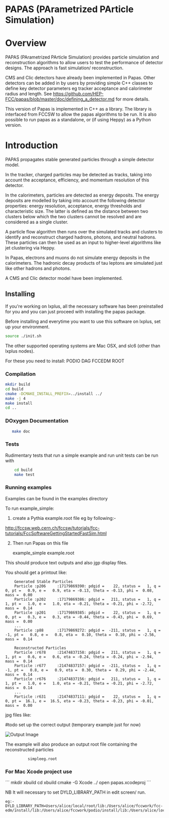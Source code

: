 # PAPAS (PArametrized PArticle Simulation)

# Overview

PAPAS (PArametrized PArticle Simulation) provides particle simulation and reconstruction algorithms to allow users to test the performance of detector designs. The approach is fast simulation/ reconstruction. 

CMS and Clic detectors have already been implemented in Papas. Other detectors can be added in by users by providing simple C++ classes to define key detector parameters eg tracker acceptance and calorimeter radius and length. See https://github.com/HEP-FCC/papas/blob/master/doc/defining_a_detector.md for more details.

This version of Papas is implemented in C++ as a library. The library is interfaced from FCCSW to allow the papas algorithms to be run. It is also possible to run papas as a standalone, or (if using Heppy) as a Python version.

# Introduction

PAPAS propagates stable generated particles through a simple detector model.

In the tracker, charged particles may be detected as tracks, taking into account the acceptance, efficiency, and momentum resolution of this detector.

In the calorimeters, particles are detected as energy deposits. The energy deposits are modelled by taking into account the following detector properties: energy resolution, acceptance, energy thresholds and characteristic size. The latter is defined as the distance between two clusters below which the two clusters cannot be resolved and are considered as a single cluster.

A particle flow algorithm then runs over the simulated tracks and clusters to identify and reconstruct charged hadrons, photons, and neutral hadrons. These particles can then be used as an input to higher-level algorithms like jet clustering via Heppy.

In Papas, electrons and muons do not simulate energy deposits in the calorimeters. The hadronic decay products of tau leptons are simulated just like other hadrons and photons.

A CMS and Clic detector model have been implemented.

## Installing


If you're working on lxplus, all the necessary software has been preinstalled for you and you can just proceed with installing the papas package.

Before installing and everytime you want to use this software on lxplus, set up your environment.

```bash
source ./init.sh
```


The other supported operating systems are Mac OSX, and slc6 (other than lxplus nodes).

For these you need to install:
    PODIO
    DAG
    FCCEDM
    ROOT 


### Compilation

```bash
mkdir build
cd build
cmake -DCMAKE_INSTALL_PREFIX=../install ../
make -j 4
make install
cd ..
```

### DOxygen Documentation

```bash  
   make doc
```

### Tests

Rudimentary tests that run a simple example and run unit tests can be run with

```bash
    cd build
    make test
```

### Running examples

Examples can be found in the examples directory

To run example_simple:

 1. create a Pythia example.root file eg by following:-

http://fccsw.web.cern.ch/fccsw/tutorials/fcc-tutorials/FccSoftwareGettingStartedFastSim.html

 2. Then run Papas on this file

    example_simple example.root

This should produce text outputs and also jgp display files.


You should get a printout like:

```
    Generated Stable Particles
    Particle :p206     :17179869390: pdgid =    22, status =   1, q =  0, pt =   0.9, e =   0.9, eta = -0.13, theta = -0.13, phi =  0.08, mass =  0.00
    Particle :p202     :17179869386: pdgid =   211, status =   1, q =  1, pt =   1.0, e =   1.0, eta = -0.21, theta = -0.21, phi = -2.72, mass =  0.14
    Particle :p201     :17179869385: pdgid =    22, status =   1, q =  0, pt =   0.3, e =   0.3, eta = -0.44, theta = -0.43, phi =  0.69, mass =  0.00
    ...
    Particle :p88      :17179869272: pdgid =  -211, status =   1, q = -1, pt =   0.8, e =   0.8, eta =  0.10, theta =  0.10, phi = -2.56, mass =  0.14

    Reconstructed Particles
    Particle :r678     :21474837158: pdgid =   211, status =   1, q =  1, pt =   0.6, e =   0.6, eta = -0.24, theta = -0.24, phi = -2.94, mass =  0.14
    Particle :r677     :21474837157: pdgid =  -211, status =   1, q = -1, pt =   0.8, e =   0.9, eta =  0.30, theta =  0.29, phi = -2.44, mass =  0.14
    Particle :r676     :21474837156: pdgid =   211, status =   1, q =  1, pt =   1.0, e =   1.0, eta = -0.21, theta = -0.21, phi = -2.72, mass =  0.14
    ...
    Particle :r631     :21474837111: pdgid =    22, status =   1, q =  0, pt =  16.1, e =  16.5, eta = -0.23, theta = -0.23, phi = -0.01, mass =  0.00
```

jpg files like:

#todo set up the correct output (temporary example just for now)

![Output Image](https://raw.githubusercontent.com/alicerobson/papas_cc/master/doc/event_10_sim_rec.png)

The example will also produce an output root file containing the reconstructed particles
```
          simpleeg.root
```

### For Mac Xcode project use

´´´
mkdir xbuild
cd xbuild
cmake -G Xcode ../
open papas.xcodeproj
´´´

NB It will necessary to set DYLD_LIBRARY_PATH in edit screen/ run.
```
eg:-
DYLD_LIBRARY_PATH=Users/alice/local/root/lib:/Users/alice/fccwork/fcc-edm/install/lib:/Users/alice/fccwork/podio/install/lib:/Users/alice/local/lib
```
